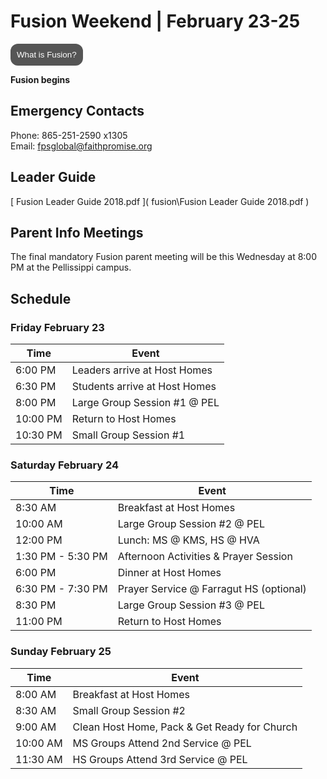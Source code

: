 # Fusion Weekend | February 23-25
<button id="MyButton" onclick="myFunction()">What is Fusion?</button>
<div id="MyToggleDiv" style="display: none;">
Fusion is an overnight weekend retreat that begins on Friday evening and ends on Sunday afternoon. Leaders and students will stay in a local host home for fellowship, small group time, some meals, and trying to get some sleep every night. Live worship services are held each night at the Pellissippi campus. Schedules and more details will be communicated as the event approaches.
</div>

**Fusion begins <span id="MyTimer"></span>**    

## Emergency Contacts
Phone: 865-251-2590 x1305  
Email: [ fpsglobal@faithpromise.org ]( mailto:fpsglobal@faithpromise.org )

## Leader Guide
[ Fusion Leader Guide 2018.pdf ]( fusion\Fusion Leader Guide 2018.pdf )

## Parent Info Meetings
The final mandatory Fusion parent meeting will be this Wednesday at 8:00 PM at the Pellissippi campus.

## Schedule

### Friday February 23

| Time     | Event                         |
| -------- | ----------------------------- |
| 6:00 PM  | Leaders arrive at Host Homes  |
| 6:30 PM  | Students arrive at Host Homes |
| 8:00 PM  | Large Group Session #1 @ PEL  |
| 10:00 PM | Return to Host Homes          |
| 10:30 PM | Small Group Session #1        |

### Saturday February 24

| Time              | Event                                   |
| ----------------- | --------------------------------------- |
| 8:30 AM           | Breakfast at Host Homes                 |
| 10:00 AM          | Large Group Session #2 @ PEL            |
| 12:00 PM          | Lunch: MS @ KMS, HS @ HVA               |
| 1:30 PM - 5:30 PM | Afternoon Activities & Prayer Session   |
| 6:00 PM           | Dinner at Host Homes                    |
| 6:30 PM - 7:30 PM | Prayer Service @ Farragut HS (optional) |
| 8:30 PM           | Large Group Session #3 @ PEL            |
| 11:00 PM          | Return to Host Homes                    |

### Sunday February 25

| Time     | Event                                        |
| -------- | -------------------------------------------- |
| 8:00 AM  | Breakfast at Host Homes                      |
| 8:30 AM  | Small Group Session #2                       |
| 9:00 AM  | Clean Host Home, Pack & Get Ready for Church |
| 10:00 AM | MS Groups Attend 2nd Service @ PEL           |
| 11:30 AM | HS Groups Attend 3rd Service @ PEL           |

<!--
## Where Do You Stand? Let Us Know!
<form name="fusion-status" netlify>
	Your Name: <input type="text" name="name">  
	Your Fusion Status:  
		<input type="radio" name="response" value="hard-yes">I'm registered as a leader and have registered my host home - I'm ready!  
		<input type="radio" name="response" value="yes">I'm registered as a leader; still working on my host home.  
		<input type="radio" name="response" value="soft-yes">I'm going to be there the whole weekend but haven't registered as a leader yet.  
		<input type="radio" name="response" value="soft-no">I'll be in & out but not there for the whole event.  
		<input type="radio" name="response" value="no">Sorry - I can't make it at all this year.  
	<button type="submit">Send</button>
</form>
*Responses so far from: Gary, Jacob*
-->

<script>
// Set the date we're counting down to
var countDownDate = new Date("Feb 23, 2018 18:00:00").getTime();

// Update the count down every 1 second
var x = setInterval(function() {

    // Get todays date and time
    var now = new Date().getTime();

    // Find the distance between now an the count down date
    var distance = countDownDate - now;

    // Time calculations for days, hours, minutes and seconds
    var days = Math.floor(distance / (1000 * 60 * 60 * 24));
    var hours = Math.floor((distance % (1000 * 60 * 60 * 24)) / (1000 * 60 * 60));
    var minutes = Math.floor((distance % (1000 * 60 * 60)) / (1000 * 60));
    var seconds = Math.floor((distance % (1000 * 60)) / 1000);

    // Output the result in an element with id="MyTimer"
    document.getElementById("MyTimer").innerHTML = "in " + days + " days " + hours + " hours "
    + minutes + " min " + seconds + " sec ";

    // If the count down is over, write some text
    if (distance < 0) {
        clearInterval(x);
        document.getElementById("MyTimer").innerHTML = "NOW!";
    }
}, 1000);
</script>

<style>
#MyToggleDiv {
	background-color: lightgray;
	border: none;
	border-radius: 12px;
	padding: 10px 10px;
}
#MyButton {
    background-color: #555555;
    border: none;
	border-radius: 12px;
    color: white;
    padding: 10px 10px;
    text-align: center;
    text-decoration: none;
    display: inline-block;
}
</style>

<script>
function myFunction() {
    var x = document.getElementById("MyToggleDiv");
    if (x.style.display === "none") {
        x.style.display = "block";
    } else {
        x.style.display = "none";
    }
}
</script>
